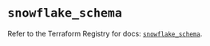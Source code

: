 # `snowflake_schema`

Refer to the Terraform Registry for docs: [`snowflake_schema`](https://registry.terraform.io/providers/snowflake-labs/snowflake/1.0.5/docs/resources/schema).
